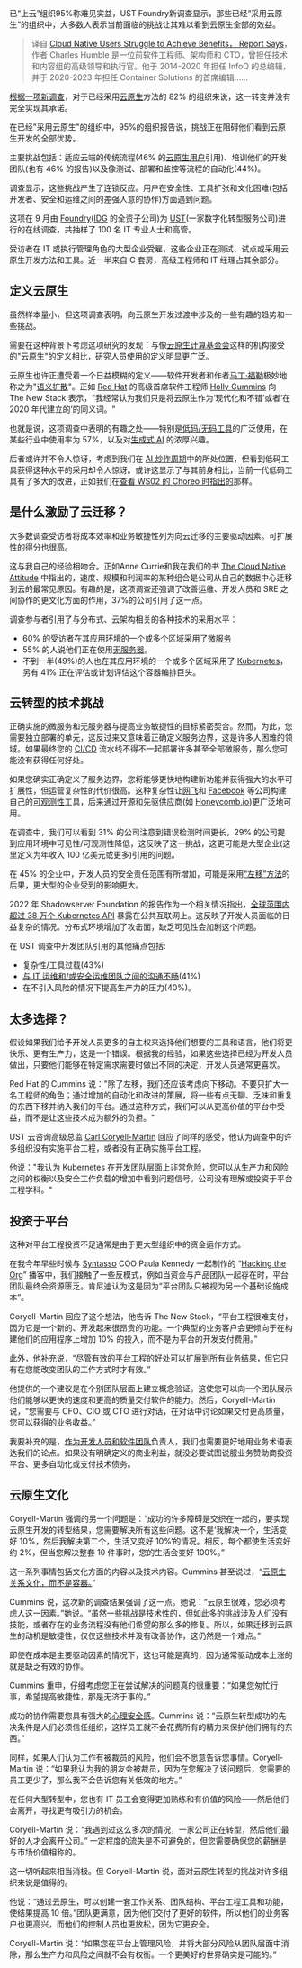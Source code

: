 <!--
title:云原生难现实益
cover: https://cdn.thenewstack.io/media/2023/11/d5734667-cloud-native-lightning-1-1024x576.jpg
-->

已“上云”组织95%称难见实益，UST Foundry新调查显示，那些已经“采用云原生”的组织中，大多数人表示当前面临的挑战让其难以看到云原生全部的效益。

> 译自 [Cloud Native Users Struggle to Achieve Benefits， Report Says](https://thenewstack.io/cloud-native-users-struggle-to-achieve-benefits-report-says/)，作者 Charles Humble 是一位前软件工程师、架构师和 CTO，曾担任技术和内容组的高级领导和执行官。他于 2014-2020 年担任 InfoQ 的总编辑，并于 2020-2023 年担任 Container Solutions 的首席编辑......

[根据一项新调查](https://www.ust.com/en/insights/cloud-native-app-dev)，对于已经采用[云原生](https://thenewstack.io/cloud-native/)方法的 82% 的组织来说，这一转变并没有完全实现其承诺。

在已经"采用云原生"的组织中，95%的组织报告说，挑战正在阻碍他们看到云原生开发的全部优势。

主要挑战包括：适应云端的传统流程(46% 的[云原生用户](https://thenewstack.io/5-things-to-know-before-adopting-cloud-native/)引用)、培训他们的开发团队(也有 46% 的报告)以及像测试、部署和监控等流程的自动化(44%)。

调查显示，这些挑战产生了连锁反应。用户在安全性、工具扩张和文化困难(包括开发者、安全和运维之间的差强人意的协作)方面遇到问题。

这项在 9 月由 [Foundry](https://foundryco.com/)([IDG](https://www.idginc.com/) 的全资子公司)为 [UST](https://www.ust.com/?utm_content=inline-mention)(一家数字化转型服务公司)进行的在线调查，共抽样了 100 名 IT 专业人士和高管。

受访者在 IT 或执行管理角色的大型企业受雇，这些企业正在测试、试点或采用云原生开发方法和工具。近一半来自 C 套房，高级工程师和 IT 经理占其余部分。

## 定义云原生

虽然样本量小，但这项调查表明，向云原生开发过渡中涉及的一些有趣的趋势和一些挑战。

需要在这种背景下考虑这项研究的发现：与像[云原生计算基金会](https://cncf.io/?utm_content=inline-mention)这样的机构接受的"云原生"的[定义](https://github.com/cncf/toc/blob/main/DEFINITION.md)相比，研究人员使用的定义明显更广泛。

云原生也许正遭受着一个日益模糊的定义——软件开发者和作者[马丁·福勒](https://martinfowler.com/)极妙地称之为"[语义扩散](https://martinfowler.com/bliki/SemanticDiffusion.html)"。正如 [Red Hat](https://www.openshift.com/try?utm_content=inline-mention) 的高级首席软件工程师 [Holly Cummins](https://www.linkedin.com/in/holly-k-cummins?originalSubdomain=uk) 向 The New Stack 表示，"我经常认为我们只是将云原生作为‘现代化和不错’或者‘在 2020 年代建立的’的同义词。"

也就是说，这项调查中表明的有趣之处——特别是[低码/无码工具](https://thenewstack.io/low-code-vs-no-code/)的广泛使用，在某些行业中使用率为 57%，以及对[生成式 AI](https://thenewstack.io/how-generative-ai-can-support-devops-and-sre-workflows/) 的浓厚兴趣。

后者或许并不令人惊讶，考虑到我们在 [AI 炒作周期](https://thenewstack.io/steve-wozniak-on-tesla-artificial-intelligence-apple/)中的所处位置，但看到低码工具获得这种水平的采用却令人惊讶。或许这显示了与其前身相比，当前一代低码工具有了多大的改进，正如我们在[查看 WS02 的 Choreo 时指出的](https://thenewstack.io/choreo-a-serverless-platform-for-building-cloud-native-apps/)那样。

## 是什么激励了云迁移？

大多数调查受访者将成本效率和业务敏捷性列为向云迁移的主要驱动因素。可扩展性的得分也很高。

这与我自己的经验相吻合。正如Anne Currie和我在我们的书 [The Cloud Native Attitude](https://info.container-solutions.com/the-cloud-native-attitude-2nd-edition) 中指出的，速度、规模和利润率的某种组合是公司从自己的数据中心迁移到云的最常见原因。有趣的是，这项调查还强调了改善运维、开发人员和 SRE 之间协作的更文化方面的作用，37%的公司引用了这一点。

调查参与者引用了与分布式、云架构相关的各种技术的采用水平：

- 60% 的受访者在其应用环境的一个或多个区域采用了[微服务](https://thenewstack.io/microservices/)
- 55% 的人说他们正在使用[无服务器](https://thenewstack.io/serverless/)。
- 不到一半(49%)的人也在其应用环境的一个或多个区域采用了 [Kubernetes](https://thenewstack.io/kubernetes/)，另有 41% 正在评估或计划评估这个容器编排巨头。

## 云转型的技术挑战

正确实施的微服务和无服务器与提高业务敏捷性的目标紧密契合。然而，为此，您需要独立部署的单元，这反过来又意味着正确定义服务边界，这是许多人困难的领域。如果最终您的 [CI/CD](https://thenewstack.io/ci-cd/) 流水线不得不一起部署许多甚至全部微服务，那么您可能没有获得任何好处。

如果您确实正确定义了服务边界，您将能够更快地构建新功能并获得强大的水平可扩展性，但运营复杂性的代价很高。这种复杂性让[网飞](https://www.infoq.com/presentations/netflix-monitoring-system/)和 [Facebook](https://research.facebook.com/publications/scuba-diving-into-data-at-facebook/) 等公司构建自己的[可观测性](https://thenewstack.io/observability/)工具，后来通过开源和先驱供应商(如 [Honeycomb.io](https://blog.container-solutions.com/charity-majors-on-code-rewrites-observability-and-team-performance))更广泛地可用。

在调查中，我们可以看到 31% 的公司注意到错误检测时间更长，29% 的公司提到应用环境中可见性/可观测性降低，这反映了这一挑战，这更可能是大型企业(这里定义为年收入 100 亿美元或更多)引用的问题。

在 45% 的企业中，开发人员的安全责任范围有所增加，可能是采用[“左移”方法](https://thenewstack.io/shift-left-where-cloud-native-computing-security-is-going/)的后果，更大型的企业受到的影响更大。

2022 年 Shadowserver Foundation 的报告作为一个相关情况指出，[全球范围内超过 38 万个 Kubernetes API](https://www.shadowserver.org/news/over-380-000-open-kubernetes-api-servers/?utm_source=thenewstack&utm_medium=website&utm_content=inline-mention&utm_campaign=platform) 暴露在公共互联网上。这反映了开发人员面临的日益复杂的情况。分布式环境增加了攻击面，缺乏可见性会加剧这个问题。

在 UST 调查中开发团队引用的其他痛点包括:

- 复杂性/工具过载(43%)
- [与 IT 运维和/或安全运维团队之间的沟通不畅](https://thenewstack.io/part-2-how-checklists-on-github-and-gitlab-can-help-team-collaboration/)(41%)
- 在不引入风险的情况下提高生产力的压力(40%)。

## 太多选择？

假设如果我们给予开发人员更多的自主权来选择他们想要的工具和语言，他们将更快乐、更有生产力，这是一个错误。根据我的经验，如果这些选择已经为开发人员做出，只要他们能够在特定需求需要时做出不同的决定，开发人员通常更喜欢。

Red Hat 的 Cummins 说："除了左移，我们还应该考虑向下移动。不要只扩大一名工程师的角色；通过增加的自动化和改进的策展，将一些有点无聊、乏味和重复的东西下移并纳入我们的平台。通过这种方式，我们可以从更高价值的平台中受益，而不是让这些技术成为额外的负担。"

UST 云咨询高级总监 [Carl Coryell-Martin](https://www.linkedin.com/in/carlcoryell?originalSubdomain=ca) 回应了同样的感受，他认为调查中的许多组织没有实施平台工程，或者没有正确实施平台工程。

他说："我认为 Kubernetes 在开发团队层面上非常危险，您可以从生产力和风险之间的权衡以及安全工作负载的增加中看到问题信号。公司没有理解或投资于平台工程学科。"

## 投资于平台

这种对平台工程投资不足通常是由于更大型组织中的资金运作方式。

在我今年早些时候与 [Syntasso](https://www.syntasso.io/) COO Paula Kennedy 一起制作的 “[Hacking the Org](https://sites.libsyn.com/406853/syntasso-coo-paula-kennedy-on-platform-team-responsibilities-patterns-and-anti-patterns)” 播客中，我们接触了一些反模式，例如当资金与产品团队一起存在时，平台团队最终会资源匮乏。肯尼迪认为这是因为“平台团队只被视为另一个基础设施成本”。

Coryell-Martin 回应了这个想法，他告诉 The New Stack，“平台工程很难支付，因为它是一个新的、开发起来很昂贵的功能。一个典型的业务客户会更倾向于在构建他们的应用程序上增加 10% 的投入，而不是为平台的开发支付费用。”

此外，他补充说，“尽管有效的平台工程的好处可以扩展到所有业务结果，但它只有在您能改变团队的工作方式时才有效。”

他提供的一个建议是在个别团队层面上建立概念验证。这使您可以向一个团队展示他们能够以更快的速度和更高的质量交付软件的能力。然后，Coryell-Martin 说，“您需要与 CFO、CIO 或 CTO 进行对话，在对话中讨论如果交付更高质量，您可以获得的业务收益。” 

我要补充的是，[作为开发人员和软件团队](https://thenewstack.io/managing-software-development-team-dynamics-from-within/)负责人，我们也需要更好地用业务术语表达我们的论点。如果没有明确定义的商业利益，就没必要试图说服业务赞助商投资平台、更多自动化或支付技术债务。

## 云原生文化

Coryell-Martin 强调的另一个问题是：“成功的许多障碍是交织在一起的，要实现云原生开发的转型结果，您需要解决所有这些问题。这不是‘我解决一个，生活变好 10%，然后我解决第二个，生活又变好 10%’的情况。相反，每个都使生活变好约 2%，但当您解决整套 10 件事时，您的生活会变好 100%。”

这一系列事情包括文化方面的内容以及技术内容。Cummins 甚至说过，“[云原生关系文化，而不是容器。](https://blog.container-solutions.com/cloud-native-is-about-culture-not-containers)”

Cummins 说，这次新的调查结果强调了这一点。她说：“云原生很难，您必须考虑人这一因素。”她说。“虽然一些挑战是技术性的，但如此多的挑战涉及人们没有技能，或者存在的业务流程没有他们希望的那么多的修复。所以，如果迁移到云原生的动机是敏捷性，仅仅这些技术并没有改善协作，这仍然是一个难点。”

即使在成本是主要驱动因素的情况下，这也可能是真的，因为通常驱动成本上涨的就是缺乏有效的协作。

Cummins 重申，仔细考虑您正在尝试解决的问题真的很重要：“如果您匆忙行事，希望提高敏捷性，那是无济于事的。”

成功的协作需要您具有强大的[心理安全感](https://thenewstack.io/5-ways-to-build-psychological-safety-at-fast-moving-startups/)。Cummins 说：“云原生转型成功的先决条件是人们必须信任组织，这样员工就不会花费所有的精力来保护他们拥有的东西。”

同样，如果人们认为工作有被裁员的风险，他们会不愿意告诉您事情。Coryell-Martin 说：“如果我认为我的朋友会被裁员，因为在您解决了该问题后，您需要的员工更少了，那么我不会告诉您有关低效的地方。”

在任何大型转型中，您也有 IT 员工会变得更加熟练和有价值的风险——然后他们会离开，寻找更有吸引力的机会。

Coryell-Martin 说：“我遇到过这么多次的情况，一家公司正在转型，然后他们最好的人才会离开公司。” 一定程度的流失是不可避免的，但您需要确保您的薪酬是与市场价值相称的。

这一切听起来相当消极。但 Coryell-Martin 说，面对云原生转型的挑战对许多组织来说是值得的。

他说：“通过云原生，可以创建一套工作关系、团队结构、平台工程工具和功能，使结果提高 10 倍。”团队更满意，因为他们交付了更好的软件，所以他们的业务客户也更高兴，而他们的控制人员也更放松，因为它更安全。

Coryell-Martin 说：“如果您在平台上管理风险，并将大部分风险从团队层面中消除，那么生产力和风险之间就不会有权衡。一个更美好的世界确实是可能的。”
